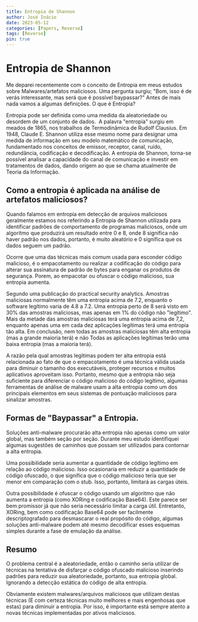 ```yaml
---
title: Entropia de Shannon
author: José Inácio
date: 2023-05-12
categories: [Papers, Reverse]
tags: [Reverse]
pin: true
---
```



# Entropia de Shannon

Me deparei recentemente com o conceito de Entropia em meus estudos sobre Malwares/artefatos maliciosos. Uma pergunta surgiu; "Bom, isso é de verás interessante, mas será que é possível baypassar?"
Antes de mais nada vamos a algumas definições.
O que é Entropia?

Entropia pode ser definida como uma medida da aleatoriedade ou desordem de um conjunto de dados. 
A palavra "entropia" surgiu em meados de 1865, nos trabalhos de Termodinâmica de Rudolf Clausius. Em 1948, Claude E. Shannon utiliza esse mesmo nome para designar uma medida de informação em seu modelo matemático de comunicação, fundamentado nos conceitos de emissor, receptor, canal, ruído, redundância, codificação e decodificação. A entropia de Shannon, torna-se possível analisar a capacidade do canal de comunicação e investir em tratamentos de dados, dando origem ao que se chama atualmente de Teoria da Informação.

## Como a entropia é aplicada na análise de artefatos maliciosos?

Quando falamos em entropia em detecção de arquivos maliciosos geralmente estamos nos referindo a Entropia de Shannon utilizada para identificar padrões de comportamento de programas maliciosos, onde um algoritmo que produzirá um resultado entre 0 e 8, onde 8 significa não haver padrão nos dados, portanto, é muito aleatório e 0 significa que os dados seguem um padrão.

Ocorre que uma das técnicas mais comum usada para esconder código malicioso, é o empacotamento ou realizar a codificação do código para alterar sua assinatura de padrão de bytes para enganar os produtos de segurança. Porem, ao empacotar ou ofuscar o código malicioso, sua entropia aumenta.

Segundo uma publicação do practical security analytics. Amostras maliciosas normalmente têm uma entropia acima de 7.2, enquanto o software legítimo varia de 4.8 a 7.2. Uma entropia perto de 8 será visto em 30% das amostras maliciosas, mas apenas em 1% do código não "legítimo". Mais da metade das amostras maliciosas terá uma entropia acima de 7,2, enquanto apenas uma em cada dez aplicações legítimas terá uma entropia tão alta. Em conclusão, nem todas as amostras maliciosas têm alta entropia (mas a grande maioria terá) e não Todas as aplicações legítimas terão uma baixa entropia (mas a maioria terá).

A razão pela qual amostras legítimas podem ter alta entropia está relacionada ao fato de que o empacotamento é uma técnica válida usada para diminuir o tamanho dos executáveis, proteger recursos e muitos aplicativos aproveitam isso. Portanto, mesmo que a entropia não seja suficiente para diferenciar o código malicioso do código legítimo, algumas ferramentas de análise de malware usam a alta entropia como um dos principais elementos em seus sistemas de pontuação maliciosos para sinalizar amostras.

## Formas de "Baypassar" a Entropia.

Soluções anti-malware procurarão alta entropia não apenas como um valor global, mas também seção por seção. Durante meu estudo identifiquei algumas sugestões de caminhos que possam ser utilizados para contornar a alta entropia.

Uma possibilidade seria aumentar a quantidade de código legítimo em relação ao código malicioso. Isso ocasionaria em reduzir a quantidade de código ofuscado, o que significa que o código malicioso teria que ser menor em comparação com o stub. Isso, portanto, limitará as cargas úteis.

Outra possibilidade é ofuscar o código usando um algoritmo que não aumenta a entropia (como XORing e codificação Base64). Este parece ser bem promissor já que não seria necessário limitar a carga útil. Entretanto, XORing, bem como codificação Base64 pode ser facilmente descriptografado para desmascarar o real propósito do código, algumas soluções anti-malware podem até mesmo decodificar esses esquemas simples durante a fase de emulação da análise.

## Resumo

O problema central é a aleatoriedade, então o caminho seria utilizar de técnicas na tentativa de disfarçar o código ofuscado malicioso inserindo padrões para reduzir sua aleatoriedade, portanto, sua entropia global. Ignorando a detecção estática do código de alta entropia.

Obviamente existem malwares/arquivos maliciosos que utilizam destas técnicas (E com certeza técnicas muito melhores e mais engenhosas que estas) para diminuir a  entropia. Por isso, é importante está sempre atento a novas técnicas implementadas por ativos maliciosos.
